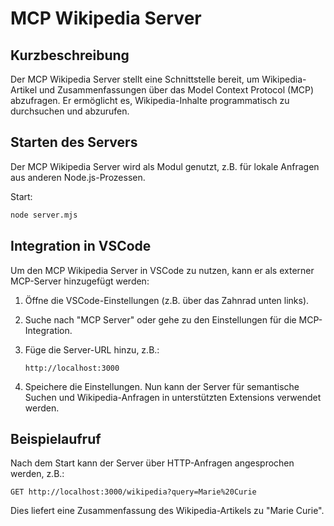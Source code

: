 # MCP Wikipedia Server

## Kurzbeschreibung

Der MCP Wikipedia Server stellt eine Schnittstelle bereit, um Wikipedia-Artikel und Zusammenfassungen über das Model Context Protocol (MCP) abzufragen. Er ermöglicht es, Wikipedia-Inhalte programmatisch zu durchsuchen und abzurufen.


## Starten des Servers

Der MCP Wikipedia Server wird als Modul genutzt, z.B. für lokale Anfragen aus anderen Node.js-Prozessen.

Start:

```bash
node server.mjs
```


## Integration in VSCode

Um den MCP Wikipedia Server in VSCode zu nutzen, kann er als externer MCP-Server hinzugefügt werden:

1. Öffne die VSCode-Einstellungen (z.B. über das Zahnrad unten links).
2. Suche nach "MCP Server" oder gehe zu den Einstellungen für die MCP-Integration.
3. Füge die Server-URL hinzu, z.B.:
   
	```
	http://localhost:3000
	```
4. Speichere die Einstellungen. Nun kann der Server für semantische Suchen und Wikipedia-Anfragen in unterstützten Extensions verwendet werden.

## Beispielaufruf

Nach dem Start kann der Server über HTTP-Anfragen angesprochen werden, z.B.:

```
GET http://localhost:3000/wikipedia?query=Marie%20Curie
```

Dies liefert eine Zusammenfassung des Wikipedia-Artikels zu "Marie Curie".
